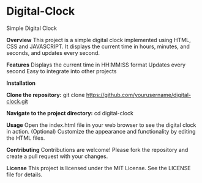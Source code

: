 # Digital-Clock
Simple Digital Clock

<B>Overview</B>
This project is a simple digital clock implemented using HTML, CSS and JAVASCRIPT. It displays the current time in hours, minutes, and seconds, and updates every second.

<B>Features</B>
Displays the current time in HH:MM:SS format
Updates every second
Easy to integrate into other projects

<B>Installation</B>

<B>Clone the repository:</B>
git clone https://github.com/yourusername/digital-clock.git

<B>Navigate to the project directory:</B>
cd digital-clock

<B>Usage</B>
Open the index.html file in your web browser to see the digital clock in action.
(Optional) Customize the appearance and functionality by editing the HTML files.

<B>Contributing</B>
Contributions are welcome! Please fork the repository and create a pull request with your changes.

<B>License</B>
This project is licensed under the MIT License. See the LICENSE file for details.
